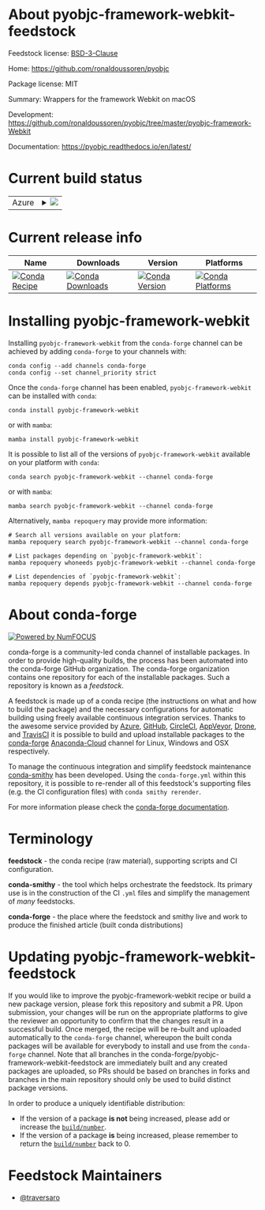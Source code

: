 About pyobjc-framework-webkit-feedstock
=======================================

Feedstock license: [BSD-3-Clause](https://github.com/conda-forge/pyobjc-framework-webkit-feedstock/blob/main/LICENSE.txt)

Home: https://github.com/ronaldoussoren/pyobjc

Package license: MIT

Summary: Wrappers for the framework Webkit on macOS

Development: https://github.com/ronaldoussoren/pyobjc/tree/master/pyobjc-framework-Webkit

Documentation: https://pyobjc.readthedocs.io/en/latest/

Current build status
====================


<table>
    
  <tr>
    <td>Azure</td>
    <td>
      <details>
        <summary>
          <a href="https://dev.azure.com/conda-forge/feedstock-builds/_build/latest?definitionId=19746&branchName=main">
            <img src="https://dev.azure.com/conda-forge/feedstock-builds/_apis/build/status/pyobjc-framework-webkit-feedstock?branchName=main">
          </a>
        </summary>
        <table>
          <thead><tr><th>Variant</th><th>Status</th></tr></thead>
          <tbody><tr>
              <td>osx_64_python3.10.____cpython</td>
              <td>
                <a href="https://dev.azure.com/conda-forge/feedstock-builds/_build/latest?definitionId=19746&branchName=main">
                  <img src="https://dev.azure.com/conda-forge/feedstock-builds/_apis/build/status/pyobjc-framework-webkit-feedstock?branchName=main&jobName=osx&configuration=osx%20osx_64_python3.10.____cpython" alt="variant">
                </a>
              </td>
            </tr><tr>
              <td>osx_64_python3.11.____cpython</td>
              <td>
                <a href="https://dev.azure.com/conda-forge/feedstock-builds/_build/latest?definitionId=19746&branchName=main">
                  <img src="https://dev.azure.com/conda-forge/feedstock-builds/_apis/build/status/pyobjc-framework-webkit-feedstock?branchName=main&jobName=osx&configuration=osx%20osx_64_python3.11.____cpython" alt="variant">
                </a>
              </td>
            </tr><tr>
              <td>osx_64_python3.12.____cpython</td>
              <td>
                <a href="https://dev.azure.com/conda-forge/feedstock-builds/_build/latest?definitionId=19746&branchName=main">
                  <img src="https://dev.azure.com/conda-forge/feedstock-builds/_apis/build/status/pyobjc-framework-webkit-feedstock?branchName=main&jobName=osx&configuration=osx%20osx_64_python3.12.____cpython" alt="variant">
                </a>
              </td>
            </tr><tr>
              <td>osx_64_python3.8.____cpython</td>
              <td>
                <a href="https://dev.azure.com/conda-forge/feedstock-builds/_build/latest?definitionId=19746&branchName=main">
                  <img src="https://dev.azure.com/conda-forge/feedstock-builds/_apis/build/status/pyobjc-framework-webkit-feedstock?branchName=main&jobName=osx&configuration=osx%20osx_64_python3.8.____cpython" alt="variant">
                </a>
              </td>
            </tr><tr>
              <td>osx_64_python3.9.____cpython</td>
              <td>
                <a href="https://dev.azure.com/conda-forge/feedstock-builds/_build/latest?definitionId=19746&branchName=main">
                  <img src="https://dev.azure.com/conda-forge/feedstock-builds/_apis/build/status/pyobjc-framework-webkit-feedstock?branchName=main&jobName=osx&configuration=osx%20osx_64_python3.9.____cpython" alt="variant">
                </a>
              </td>
            </tr>
          </tbody>
        </table>
      </details>
    </td>
  </tr>
</table>

Current release info
====================

| Name | Downloads | Version | Platforms |
| --- | --- | --- | --- |
| [![Conda Recipe](https://img.shields.io/badge/recipe-pyobjc--framework--webkit-green.svg)](https://anaconda.org/conda-forge/pyobjc-framework-webkit) | [![Conda Downloads](https://img.shields.io/conda/dn/conda-forge/pyobjc-framework-webkit.svg)](https://anaconda.org/conda-forge/pyobjc-framework-webkit) | [![Conda Version](https://img.shields.io/conda/vn/conda-forge/pyobjc-framework-webkit.svg)](https://anaconda.org/conda-forge/pyobjc-framework-webkit) | [![Conda Platforms](https://img.shields.io/conda/pn/conda-forge/pyobjc-framework-webkit.svg)](https://anaconda.org/conda-forge/pyobjc-framework-webkit) |

Installing pyobjc-framework-webkit
==================================

Installing `pyobjc-framework-webkit` from the `conda-forge` channel can be achieved by adding `conda-forge` to your channels with:

```
conda config --add channels conda-forge
conda config --set channel_priority strict
```

Once the `conda-forge` channel has been enabled, `pyobjc-framework-webkit` can be installed with `conda`:

```
conda install pyobjc-framework-webkit
```

or with `mamba`:

```
mamba install pyobjc-framework-webkit
```

It is possible to list all of the versions of `pyobjc-framework-webkit` available on your platform with `conda`:

```
conda search pyobjc-framework-webkit --channel conda-forge
```

or with `mamba`:

```
mamba search pyobjc-framework-webkit --channel conda-forge
```

Alternatively, `mamba repoquery` may provide more information:

```
# Search all versions available on your platform:
mamba repoquery search pyobjc-framework-webkit --channel conda-forge

# List packages depending on `pyobjc-framework-webkit`:
mamba repoquery whoneeds pyobjc-framework-webkit --channel conda-forge

# List dependencies of `pyobjc-framework-webkit`:
mamba repoquery depends pyobjc-framework-webkit --channel conda-forge
```


About conda-forge
=================

[![Powered by
NumFOCUS](https://img.shields.io/badge/powered%20by-NumFOCUS-orange.svg?style=flat&colorA=E1523D&colorB=007D8A)](https://numfocus.org)

conda-forge is a community-led conda channel of installable packages.
In order to provide high-quality builds, the process has been automated into the
conda-forge GitHub organization. The conda-forge organization contains one repository
for each of the installable packages. Such a repository is known as a *feedstock*.

A feedstock is made up of a conda recipe (the instructions on what and how to build
the package) and the necessary configurations for automatic building using freely
available continuous integration services. Thanks to the awesome service provided by
[Azure](https://azure.microsoft.com/en-us/services/devops/), [GitHub](https://github.com/),
[CircleCI](https://circleci.com/), [AppVeyor](https://www.appveyor.com/),
[Drone](https://cloud.drone.io/welcome), and [TravisCI](https://travis-ci.com/)
it is possible to build and upload installable packages to the
[conda-forge](https://anaconda.org/conda-forge) [Anaconda-Cloud](https://anaconda.org/)
channel for Linux, Windows and OSX respectively.

To manage the continuous integration and simplify feedstock maintenance
[conda-smithy](https://github.com/conda-forge/conda-smithy) has been developed.
Using the ``conda-forge.yml`` within this repository, it is possible to re-render all of
this feedstock's supporting files (e.g. the CI configuration files) with ``conda smithy rerender``.

For more information please check the [conda-forge documentation](https://conda-forge.org/docs/).

Terminology
===========

**feedstock** - the conda recipe (raw material), supporting scripts and CI configuration.

**conda-smithy** - the tool which helps orchestrate the feedstock.
                   Its primary use is in the construction of the CI ``.yml`` files
                   and simplify the management of *many* feedstocks.

**conda-forge** - the place where the feedstock and smithy live and work to
                  produce the finished article (built conda distributions)


Updating pyobjc-framework-webkit-feedstock
==========================================

If you would like to improve the pyobjc-framework-webkit recipe or build a new
package version, please fork this repository and submit a PR. Upon submission,
your changes will be run on the appropriate platforms to give the reviewer an
opportunity to confirm that the changes result in a successful build. Once
merged, the recipe will be re-built and uploaded automatically to the
`conda-forge` channel, whereupon the built conda packages will be available for
everybody to install and use from the `conda-forge` channel.
Note that all branches in the conda-forge/pyobjc-framework-webkit-feedstock are
immediately built and any created packages are uploaded, so PRs should be based
on branches in forks and branches in the main repository should only be used to
build distinct package versions.

In order to produce a uniquely identifiable distribution:
 * If the version of a package **is not** being increased, please add or increase
   the [``build/number``](https://docs.conda.io/projects/conda-build/en/latest/resources/define-metadata.html#build-number-and-string).
 * If the version of a package **is** being increased, please remember to return
   the [``build/number``](https://docs.conda.io/projects/conda-build/en/latest/resources/define-metadata.html#build-number-and-string)
   back to 0.

Feedstock Maintainers
=====================

* [@traversaro](https://github.com/traversaro/)


